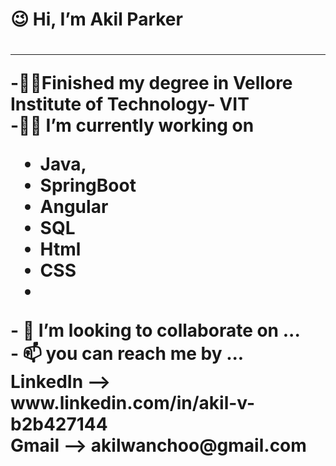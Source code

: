 <body>
<h1>😉 Hi, I’m Akil Parker<h1>
<hr>
-👨‍🎓Finished my degree in Vellore Institute of Technology- VIT<br>
-👨‍💻 I’m currently working on 
<ul>
  <li>Java,</li>
  <li>SpringBoot</li>
  <li>Angular</li>
  <li>SQL</li>
  <li>Html</li>
  <li>CSS<li>
</ul>
- 💞️ I’m looking to collaborate on ...<br>
- 📫 you can reach me by ...<br>
LinkedIn --> www.linkedin.com/in/akil-v-b2b427144 <br>
Gmail --> akilwanchoo@gmail.com<br>
<body>
<!---
Akil-Parker/Akil-Parker is a ✨ special ✨ repository because its `README.md` (this file) appears on your GitHub profile.
You can click the Preview link to take a look at your changes.
--->
